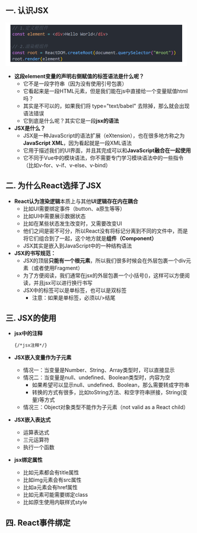 ## 一. **认识JSX**

![](../imgs/react/%E8%AE%A4%E8%AF%86jsx.png)

- **这段element变量的声明右侧赋值的标签语法是什么呢？**
  - 它不是一段字符串（因为没有使用引号包裹）
  - 它看起来是一段HTML元素，但是我们能在js中直接给一个变量赋值html吗？
  - 其实是不可以的，如果我们将 type="text/babel" 去除掉，那么就会出现语法错误
  - 它到底是什么呢？其实它是一段**jsx的语法**
- **JSX是什么？**
  - JSX是一种JavaScript的语法扩展（eXtension），也在很多地方称之为**JavaScript XML**，因为看起就是一段XML语法
  - 它用于描述我们的UI界面，并且其完成可以和**JavaScript融合在一起使用**
  - 它不同于Vue中的模块语法，你不需要专门学习模块语法中的一些指令（比如v-for、v-if、v-else、v-bind）

## 二. **为什么React选择了JSX**

- **React认为渲染逻辑**本质上与其他**UI逻辑存在内在耦合**
  - 比如UI需要绑定事件（button、a原生等等）
  - 比如UI中需要展示数据状态
  - 比如在某些状态发生改变时，又需要改变UI
  - 他们之间是密不可分，所以React没有将标记分离到不同的文件中，而是将它们组合到了一起，这个地方就是**组件（Component）**
  - JSX其实是嵌入到JavaScript中的一种结构语法
- **JSX的书写规范：**
  - JSX的顶层**只能有一个根元素**，所以我们很多时候会在外层包裹一个div元素（或者使用Fragment）
  - 为了方便阅读，我们通常在jsx的外层包裹一个小括号()，这样可以方便阅读，并且jsx可以进行换行书写
  - JSX中的标签可以是单标签，也可以是双标签
    - 注意：如果是单标签，必须以/>结尾

## 三. **JSX的使用**

- **jsx中的注释**

  ```html
  {/*jsx注释*/}
  ```

- **JSX嵌入变量作为子元素**

  - 情况一：当变量是Number、String、Array类型时，可以直接显示
  - 情况二：当变量是null、undefined、Boolean类型时，内容为空
    - 如果希望可以显示null、undefined、Boolean，那么需要转成字符串
    - 转换的方式有很多，比如toString方法、和空字符串拼接，String(变量)等方式
  - 情况三：Object对象类型不能作为子元素（not valid as a React child）

- **JSX嵌入表达式**

  - 运算表达式
  - 三元运算符
  - 执行一个函数

- **jsx绑定属性**

  - 比如元素都会有title属性
  - 比如img元素会有src属性
  -  比如a元素会有href属性
  - 比如元素可能需要绑定class
  - 比如原生使用内联样式style

## 四. **React事件绑定**



























